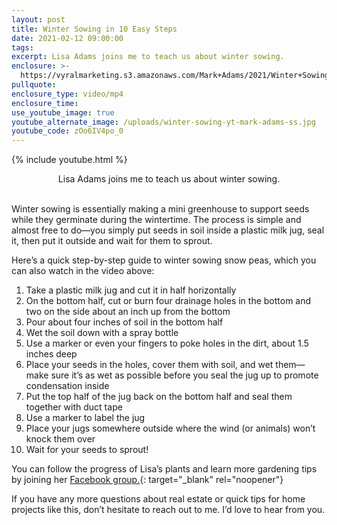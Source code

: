 ```yaml
---
layout: post
title: Winter Sowing in 10 Easy Steps
date: 2021-02-12 09:00:00
tags:
excerpt: Lisa Adams joins me to teach us about winter sowing.
enclosure: >-
  https://vyralmarketing.s3.amazonaws.com/Mark+Adams/2021/Winter+Sowing+in+10+Easy+Steps.mp4
pullquote:
enclosure_type: video/mp4
enclosure_time:
use_youtube_image: true
youtube_alternate_image: /uploads/winter-sowing-yt-mark-adams-ss.jpg
youtube_code: zOo6IV4po_0
---
```


{% include youtube.html %}

<center>Lisa Adams joins me to teach us about winter sowing.</center>

<center>&nbsp;</center>

Winter sowing is essentially making a mini greenhouse to support seeds while they germinate during the wintertime. The process is simple and almost free to do—you simply put seeds in soil inside a plastic milk jug, seal it, then put it outside and wait for them to sprout.

Here’s a quick step-by-step guide to winter sowing snow peas, which you can also watch in the video above:

1. Take a plastic milk jug and cut it in half horizontally
2. On the bottom half, cut or burn four drainage holes in the bottom and two on the side about an inch up from the bottom
3. Pour about four inches of soil in the bottom half
4. Wet the soil down with a spray bottle
5. Use a marker or even your fingers to poke holes in the dirt, about 1.5 inches deep
6. Place your seeds in the holes, cover them with soil, and wet them—make sure it’s as wet as possible before you seal the jug up to promote condensation inside
7. Put the top half of the jug back on the bottom half and seal them together with duct tape
8. Use a marker to label the jug
9. Place your jugs somewhere outside where the wind (or animals) won’t knock them over
10. Wait for your seeds to sprout\!

You can follow the progress of Lisa’s plants and learn more gardening tips by joining her [Facebook group.](https://www.facebook.com/groups/WinterSowing.VegGardeningWithSheryl/?ref=share){: target="_blank" rel="noopener"}

If you have any more questions about real estate or quick tips for home projects like this, don’t hesitate to reach out to me. I’d love to hear from you.
